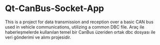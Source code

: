 # Qt-CanBus-Socket-App
This is a project for data transmission and reception over a basic CAN bus used in vehicle communications, utilizing a common DBC file.
Araç ile haberleşmelerde kullanılan temel bir CanBus üzeriden ortak dbc dosyası ile veri gönderimi ve alımı projesidir.
